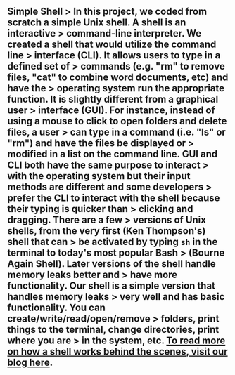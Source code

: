## Simple Shell > In this project, we coded from scratch a simple Unix shell. A shell is an interactive > command-line interpreter. We created a shell that would utilize the command line > interface (CLI). It allows users to type in a defined set of > commands (e.g. "rm" to remove files, "cat" to combine word documents, etc) and have the > operating system run the appropriate function. It is slightly different from a graphical user > interface (GUI). For instance, instead of using a mouse to click to open folders and delete files, a user > can type in a command (i.e. "ls" or "rm") and have the files be displayed or > modified in a list on the command line. GUI and CLI both have the same purpose to interact > with the operating system but their input methods are different and some developers > prefer the CLI to interact with the shell because their typing is quicker than > clicking and dragging. There are a few > versions of Unix shells, from the very first (Ken Thompson's) shell that can > be activated by typing ```sh``` in the terminal to today's most popular Bash > (Bourne Again Shell). Later versions of the shell handle memory leaks better and > have more functionality. Our shell is a simple version that handles memory leaks > very well and has basic functionality. You can create/write/read/open/remove > folders, print things to the terminal, change directories, print where you are > in the system, etc. [To read more on how a shell works behind the scenes, visit our blog here](https://medium.com/@MelissaNg__/how-a-shell-works-8a5a461c1910). 
